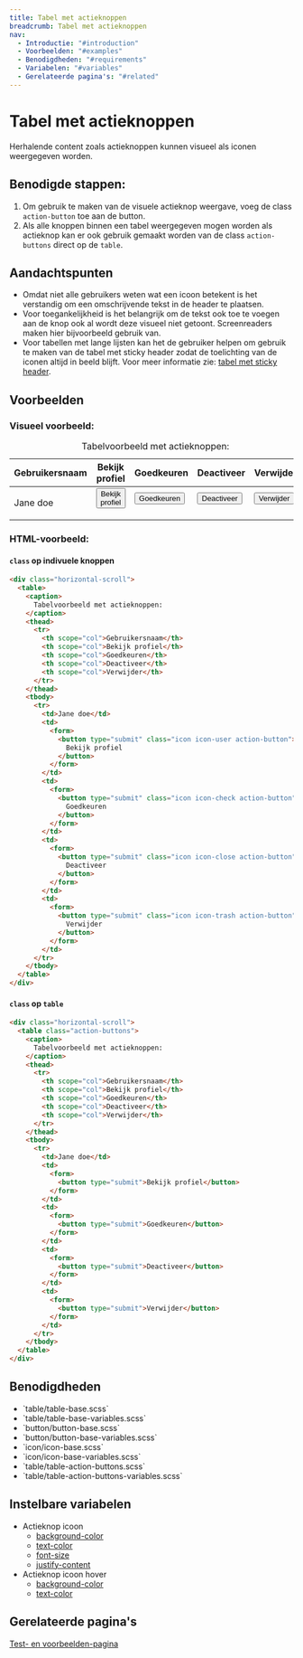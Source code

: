 ```yaml
---
title: Tabel met actieknoppen
breadcrumb: Tabel met actieknoppen
nav:
  - Introductie: "#introduction"
  - Voorbeelden: "#examples"
  - Benodigdheden: "#requirements"
  - Variabelen: "#variables"
  - Gerelateerde pagina's: "#related"
---
```


<h1 id="introduction">Tabel met actieknoppen</h1>

Herhalende content zoals actieknoppen kunnen visueel als iconen weergegeven
worden.

## Benodigde stappen:

1.  Om gebruik te maken van de visuele actieknop weergave, voeg de class
    `action-button` toe aan de button.
2.  Als alle knoppen binnen een tabel weergegeven mogen worden als actieknop kan
    er ook gebruik gemaakt worden van de class `action-buttons` direct op de
    `table`.

## Aandachtspunten

- Omdat niet alle gebruikers weten wat een icoon betekent is het verstandig om
  een omschrijvende tekst in de header te plaatsen.
- Voor toegankelijkheid is het belangrijk om de tekst ook toe te voegen aan de
  knop ook al wordt deze visueel niet getoont. Screenreaders maken hier
  bijvoorbeeld gebruik van.
- Voor tabellen met lange lijsten kan het de gebruiker helpen om gebruik te
  maken van de tabel met sticky header zodat de toelichting van de iconen altijd
  in beeld blijft. Voor meer informatie zie:
  [tabel met sticky header](/components/table-sticky-header).

<h2 id="examples">Voorbeelden</h2>

### Visueel voorbeeld:

<div class="horizontal-scroll">
  <table>
    <caption> Tabelvoorbeeld met actieknoppen: </caption>
    <thead>
      <tr>
        <th scope="col">Gebruikersnaam</th>
        <th scope="col">Bekijk profiel</th>
        <th scope="col">Goedkeuren</th>
        <th scope="col">Deactiveer</th>
        <th scope="col">Verwijder</th>
      </tr>
    </thead>
    <tbody>
      <tr>
        <td>Jane doe</td>
        <td>
          <form>
            <button type="submit" class="icon icon-user action-button">
              Bekijk profiel
            </button>
          </form>
        </td>
        <td>
          <form>
            <button type="submit" class="icon icon-check action-button">Goedkeuren</button>
          </form>
        </td>
        <td>
          <form>
            <button type="submit" class="icon icon-close action-button">
              Deactiveer
            </button>
          </form>
        </td>
        <td>
          <form>
            <button type="submit" class="icon icon-trash action-button">Verwijder</button>
          </form>
        </td>
      </tr>
    </tbody>
  </table>
</div>

### HTML-voorbeeld:

#### `class` op indivuele knoppen

```html
<div class="horizontal-scroll">
  <table>
    <caption>
      Tabelvoorbeeld met actieknoppen:
    </caption>
    <thead>
      <tr>
        <th scope="col">Gebruikersnaam</th>
        <th scope="col">Bekijk profiel</th>
        <th scope="col">Goedkeuren</th>
        <th scope="col">Deactiveer</th>
        <th scope="col">Verwijder</th>
      </tr>
    </thead>
    <tbody>
      <tr>
        <td>Jane doe</td>
        <td>
          <form>
            <button type="submit" class="icon icon-user action-button">
              Bekijk profiel
            </button>
          </form>
        </td>
        <td>
          <form>
            <button type="submit" class="icon icon-check action-button">
              Goedkeuren
            </button>
          </form>
        </td>
        <td>
          <form>
            <button type="submit" class="icon icon-close action-button">
              Deactiveer
            </button>
          </form>
        </td>
        <td>
          <form>
            <button type="submit" class="icon icon-trash action-button">
              Verwijder
            </button>
          </form>
        </td>
      </tr>
    </tbody>
  </table>
</div>
```

#### `class` op `table`

```html
<div class="horizontal-scroll">
  <table class="action-buttons">
    <caption>
      Tabelvoorbeeld met actieknoppen:
    </caption>
    <thead>
      <tr>
        <th scope="col">Gebruikersnaam</th>
        <th scope="col">Bekijk profiel</th>
        <th scope="col">Goedkeuren</th>
        <th scope="col">Deactiveer</th>
        <th scope="col">Verwijder</th>
      </tr>
    </thead>
    <tbody>
      <tr>
        <td>Jane doe</td>
        <td>
          <form>
            <button type="submit">Bekijk profiel</button>
          </form>
        </td>
        <td>
          <form>
            <button type="submit">Goedkeuren</button>
          </form>
        </td>
        <td>
          <form>
            <button type="submit">Deactiveer</button>
          </form>
        </td>
        <td>
          <form>
            <button type="submit">Verwijder</button>
          </form>
        </td>
      </tr>
    </tbody>
  </table>
</div>
```

<h2 id="requirements">Benodigdheden</h2>

<ul>
  <li>`table/table-base.scss`</li>
  <li>`table/table-base-variables.scss`</li>
  <li>`button/button-base.scss`</li>
  <li>`button/button-base-variables.scss`</li>
  <li>`icon/icon-base.scss`</li>
  <li>`icon/icon-base-variables.scss`</li>
  <li>`table/table-action-buttons.scss`</li>
  <li>`table/table-action-buttons-variables.scss`</li>
</ul>

<h2 id="variables">Instelbare variabelen</h2>

<ul>
  <li>
    Actieknop icoon
    <ul>
      <li>
        <a href="/documentation/variables#background-color">background-color</a>
      </li>
      <li><a href="/documentation/variables#text-color">text-color</a></li>
      <li><a href="/documentation/variables#font-size">font-size</a></li>
      <li>
        <a href="/documentation/variables#justify-content">justify-content</a>
      </li>
    </ul>
  </li>
  <li>
    Actieknop icoon hover
    <ul>
      <li>
        <a href="/documentation/variables#background-color">background-color</a>
      </li>
      <li><a href="/documentation/variables#text-color">text-color</a></li>
    </ul>
  </li>
</ul>

<h2 id="related">Gerelateerde pagina's</h2>

<a href="/components/table-action-buttons-test">Test- en voorbeelden-pagina</a>
